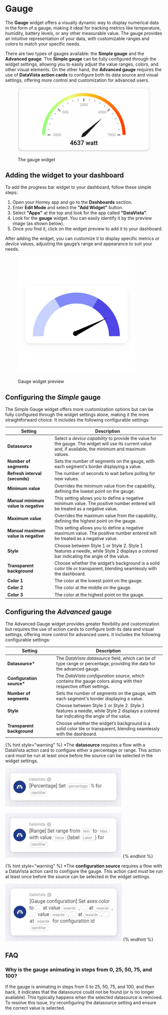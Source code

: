 # Gauge

The **Gauge** widget offers a visually dynamic way to display numerical data in the form of a gauge, making it ideal for tracking metrics like temperature, humidity, battery levels, or any other measurable value. The gauge provides an intuitive representation of your data, with customizable ranges and colors to match your specific needs.

There are two types of gauges available: the **Simple gauge** and the **Advanced gauge**. The **Simple gauge** can be fully configured through the widget settings, allowing you to easily adjust the value ranges, colors, and other visual elements. On the other hand, the **Advanced gauge** requires the use of **DataVista action cards** to configure both its data source and visual settings, offering more control and customization for advanced users.

<figure><img src="../.gitbook/assets/gauge.png" alt=""><figcaption><p>The gauge widget</p></figcaption></figure>

## Adding the widget to your dashboard

To add the progress bar widget to your dashboard, follow these simple steps:

1. Open your Homey app and go to the **Dashboards** section.
2. Enter **Edit Mode** and select the **"Add Widget"** button.
3. Select **"Apps"** at the top and look for the app called **"DataVista"**.
4. Look for the **gauge** widget. You can easily identify it by the preview image (as shown below).
5. Once you find it, click on the widget preview to add it to your dashboard.

After adding the widget, you can customize it to display specific metrics or device values, adjusting the gauge’s range and appearance to suit your needs.

<figure><picture><source srcset="../.gitbook/assets/preview-dark (1).png" media="(prefers-color-scheme: dark)"><img src="../.gitbook/assets/preview-light (1).png" alt="" width="375"></picture><figcaption><p>Gauge widget preview</p></figcaption></figure>

## Configuring the _Simple_ gauge

The Simple Gauge widget offers more customization options but can be fully configured through the widget settings alone, making it the more straightforward choice. It includes the following configurable settings:

<table><thead><tr><th width="180">Setting</th><th width="549">Description</th></tr></thead><tbody><tr><td><strong>Datasource</strong></td><td>Select a <em>device capability</em> to provide the value for the gauge. The widget will use its current value and, if available, the minimum and maximum values.</td></tr><tr><td><strong>Number of segments</strong></td><td>Sets the number of segments on the gauge, with each segment's border displaying a value.</td></tr><tr><td><strong>Refresh interval (seconds)</strong></td><td>The number of seconds to wait before polling for new values.</td></tr><tr><td><strong>Minimum value</strong></td><td>Overrides the minimum value from the capability, defining the lowest point on the gauge.</td></tr><tr><td><strong>Manual minimum value is negative</strong></td><td>This setting allows you to define a negative minimum value. The positive number entered will be treated as a negative value.</td></tr><tr><td><strong>Maximum value</strong></td><td>Overrides the maximum value from the capability, defining the highest point on the gauge.</td></tr><tr><td><strong>Manual maximum value is negative</strong></td><td>This setting allows you to define a negative maximum value. The positive number entered will be treated as a negative value.</td></tr><tr><td><strong>Style</strong></td><td>Choose between Style 1 or Style 2. Style 1 features a needle, while Style 2 displays a colored bar indicating the angle of the value.</td></tr><tr><td><strong>Transparent background</strong></td><td>Choose whether the widget’s background is a solid color tile or transparent, blending seamlessly with the dashboard.</td></tr><tr><td><strong>Color 1</strong></td><td>The color at the lowest point on the gauge.</td></tr><tr><td><strong>Color 2</strong></td><td>The color at the middle on the gauge.</td></tr><tr><td><strong>Color 3</strong></td><td>The color at the highest point on the gauge.</td></tr></tbody></table>

## Configuring the _Advanced_ gauge

The Advanced Gauge widget provides greater flexibility and customization but requires the use of action cards to configure both its data and visual settings, offering more control for advanced users. It includes the following configurable settings:

<table><thead><tr><th width="184">Setting</th><th width="551">Description</th></tr></thead><tbody><tr><td><strong>Datasource*</strong></td><td>The <em>DataVista datasource</em> field, which can be of type range or percentage, providing the data for the advanced gauge.</td></tr><tr><td><strong>Configuration source*</strong></td><td>The <em>DataVista configuration source</em>, which contains the gauge colors along with their respective offset settings.</td></tr><tr><td><strong>Number of segments</strong></td><td>Sets the number of segments on the gauge, with each segment's border displaying a value.</td></tr><tr><td><strong>Style</strong></td><td>Choose between Style 1 or Style 2. Style 1 features a needle, while Style 2 displays a colored bar indicating the angle of the value.</td></tr><tr><td><strong>Transparent background</strong></td><td>Choose whether the widget’s background is a solid color tile or transparent, blending seamlessly with the dashboard.</td></tr></tbody></table>

{% hint style="warning" %}
\*The **datasource** requires a flow with a DataVista action card to configure either a percentage or range. This action card must be run at least once before the source can be selected in the widget settings.

![](<../.gitbook/assets/actioncard-set-percentage (2).jpg>)\
\
![](<../.gitbook/assets/actioncard-set-range (1).jpg>)
{% endhint %}

{% hint style="warning" %}
\*The **configuration source** requires a flow with a DataVista action card to configure the gauge. This action card must be run at least once before the source can be selected in the widget settings.

![](<../.gitbook/assets/actioncard-set-gaugeconfig (1).jpg>)
{% endhint %}

## FAQ

### Why is the gauge animating in steps from 0, 25, 50, 75, and 100?

If the gauge is animating in steps from 0 to 25, 50, 75, and 100, and then back, it indicates that the datasource could not be found (or is no longer available). This typically happens when the selected datasource is removed. To resolve this issue, try reconfiguring the datasource setting and ensure the correct value is selected.
